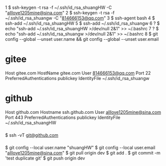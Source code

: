 
###
1 $ ssh-keygen -t rsa -f ~/.ssh/id_rsa_shuangHW -C "alllove1205mine@sina.com"
2 $ ssh-keygen -t rsa -f ~/.ssh/id_rsa_shuangw -C "814666153@qq.com"
3 $ ssh-agent bash
4 $ ssh-add ~/.ssh/id_rsa_shuangHW
5 $ ssh-add ~/.ssh/id_rsa_shuangw
6 ? $ echo "ssh-add ~/.ssh/id_rsa_shuangHW >/dev/null 2&1" >> ~/.bashrc
7 ? $ echo "ssh-add ~/.ssh/id_rsa_shuangw >/dev/null 2&1" >> ~/.bashrc
8 $ git config --global --unset user.name && git config --global --unset user.email


###
# gitee
Host gitee.com
HostName gitee.com
User 814666153@qq.com
Port 22
PreferredAuthentications publickey
IdentityFile ~/.ssh/id_rsa_shuangw

# github
Host github.com
Hostname ssh.github.com
User alllove1205mine@sina.com
Port 443
PreferredAuthentications publickey
IdentityFile ~/.ssh/id_rsa_shuangHW

###
$ ssh -vT git@github.com

###
$ git config --local user.name "shuangHW"
$ git config --local user.email "alllove1205mine@sina.com"
$ git pull origin dev
$ git add .
$ git commit -m 'test duplicate git'
$ git push origin dev

